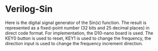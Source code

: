 # Verilog-Sin
Here is the digital signal generator of the Sin(x) function. The result is represented as a fixed-point number (32 bits and 25 decimal places) in direct code format. For implementation, the D10-nano board is used. The KEY0 button is used to reset, KEY1 is used to change the frequency, the direction input is used to change the frequency increment direction.
